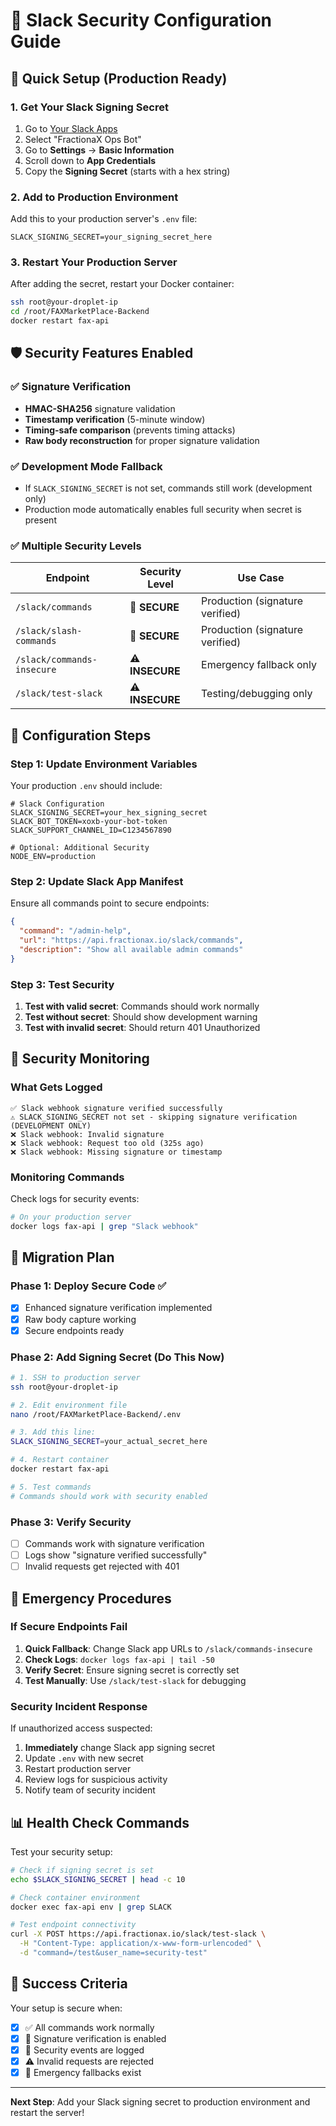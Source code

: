 # 🔐 Slack Security Configuration Guide

## 🚀 Quick Setup (Production Ready)

### 1. Get Your Slack Signing Secret

1. Go to [Your Slack Apps](https://api.slack.com/apps)
2. Select "FractionaX Ops Bot"
3. Go to **Settings** → **Basic Information**
4. Scroll down to **App Credentials**
5. Copy the **Signing Secret** (starts with a hex string)

### 2. Add to Production Environment

Add this to your production server's `.env` file:
```env
SLACK_SIGNING_SECRET=your_signing_secret_here
```

### 3. Restart Your Production Server

After adding the secret, restart your Docker container:
```bash
ssh root@your-droplet-ip
cd /root/FAXMarketPlace-Backend
docker restart fax-api
```

## 🛡️ Security Features Enabled

### ✅ Signature Verification
- **HMAC-SHA256** signature validation
- **Timestamp verification** (5-minute window)
- **Timing-safe comparison** (prevents timing attacks)
- **Raw body reconstruction** for proper signature validation

### ✅ Development Mode Fallback
- If `SLACK_SIGNING_SECRET` is not set, commands still work (development only)
- Production mode automatically enables full security when secret is present

### ✅ Multiple Security Levels

| Endpoint | Security Level | Use Case |
|----------|---------------|----------|
| `/slack/commands` | 🔐 **SECURE** | Production (signature verified) |
| `/slack/slash-commands` | 🔐 **SECURE** | Production (signature verified) |
| `/slack/commands-insecure` | ⚠️ **INSECURE** | Emergency fallback only |
| `/slack/test-slack` | ⚠️ **INSECURE** | Testing/debugging only |

## 🔧 Configuration Steps

### Step 1: Update Environment Variables

Your production `.env` should include:
```env
# Slack Configuration
SLACK_SIGNING_SECRET=your_hex_signing_secret
SLACK_BOT_TOKEN=xoxb-your-bot-token
SLACK_SUPPORT_CHANNEL_ID=C1234567890

# Optional: Additional Security
NODE_ENV=production
```

### Step 2: Update Slack App Manifest

Ensure all commands point to secure endpoints:
```json
{
  "command": "/admin-help",
  "url": "https://api.fractionax.io/slack/commands",
  "description": "Show all available admin commands"
}
```

### Step 3: Test Security

1. **Test with valid secret**: Commands should work normally
2. **Test without secret**: Should show development warning
3. **Test with invalid secret**: Should return 401 Unauthorized

## 🚨 Security Monitoring

### What Gets Logged

```
✅ Slack webhook signature verified successfully
⚠️ SLACK_SIGNING_SECRET not set - skipping signature verification (DEVELOPMENT ONLY)
❌ Slack webhook: Invalid signature
❌ Slack webhook: Request too old (325s ago)
❌ Slack webhook: Missing signature or timestamp
```

### Monitoring Commands

Check logs for security events:
```bash
# On your production server
docker logs fax-api | grep "Slack webhook"
```

## 🔄 Migration Plan

### Phase 1: Deploy Secure Code ✅
- [x] Enhanced signature verification implemented
- [x] Raw body capture working
- [x] Secure endpoints ready

### Phase 2: Add Signing Secret (Do This Now)
```bash
# 1. SSH to production server
ssh root@your-droplet-ip

# 2. Edit environment file
nano /root/FAXMarketPlace-Backend/.env

# 3. Add this line:
SLACK_SIGNING_SECRET=your_actual_secret_here

# 4. Restart container
docker restart fax-api

# 5. Test commands
# Commands should work with security enabled
```

### Phase 3: Verify Security
- [ ] Commands work with signature verification
- [ ] Logs show "signature verified successfully"
- [ ] Invalid requests get rejected with 401

## 🚨 Emergency Procedures

### If Secure Endpoints Fail

1. **Quick Fallback**: Change Slack app URLs to `/slack/commands-insecure`
2. **Check Logs**: `docker logs fax-api | tail -50`
3. **Verify Secret**: Ensure signing secret is correctly set
4. **Test Manually**: Use `/slack/test-slack` for debugging

### Security Incident Response

If unauthorized access suspected:
1. **Immediately** change Slack app signing secret
2. Update `.env` with new secret
3. Restart production server
4. Review logs for suspicious activity
5. Notify team of security incident

## 📊 Health Check Commands

Test your security setup:

```bash
# Check if signing secret is set
echo $SLACK_SIGNING_SECRET | head -c 10

# Check container environment
docker exec fax-api env | grep SLACK

# Test endpoint connectivity
curl -X POST https://api.fractionax.io/slack/test-slack \
  -H "Content-Type: application/x-www-form-urlencoded" \
  -d "command=/test&user_name=security-test"
```

## 🎯 Success Criteria

Your setup is secure when:
- [x] ✅ All commands work normally
- [x] 🔐 Signature verification is enabled
- [x] 📝 Security events are logged
- [x] ⚠️ Invalid requests are rejected
- [x] 🚨 Emergency fallbacks exist

---

**Next Step**: Add your Slack signing secret to production environment and restart the server!
